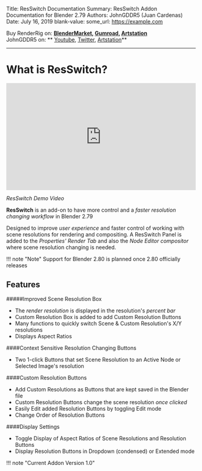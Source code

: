 Title:   ResSwitch Documentation
Summary: ResSwitch Addon Documentation for Blender 2.79
Authors: JohnGDDR5 (Juan Cardenas)
Date:    July 16, 2019
blank-value:
some_url: https://example.com

Buy RenderRig on: 
   **[BlenderMarket](https://blendermarket.com/products/resswitch), [Gumroad](https://gumroad.com/l/pMwIc), [Artstation](https://www.artstation.com/johngddr5/store/kvRB/resswitch-addon)**<br/>
JohnGDDR5 on: 
   ** [Youtube](https://www.youtube.com/channel/UCzPZvV24AXpOBEQWK4HWXIA), [Twitter](https://twitter.com/JohnGDDR5), [Artstation](https://www.artstation.com/johngddr5)**

---

# What is ResSwitch?

<div style="position: relative; width: 100%; height: 0; padding-bottom: 56.25%;">
<iframe src="https://www.youtube.com/embed/XGg6JjMiyKo" style="position: absolute; width: 100%; height: 100%;" allowfullscreen="" frameborder="0"></iframe>
</div>

*ResSwitch Demo Video*

**ResSwitch** is an add-on to have more control and a *faster resolution changing workflow* in Blender 2.79

Designed to improve *user experience* and faster control of working with scene resolutions for rendering and compositing. A ResSwitch Panel is added to the *Properties' Render Tab* and also the *Node Editor compositor* where scene resolution changing is needed.

!!! note "Note"
    Support for Blender 2.80 is planned once 2.80 officially releases

## Features

#####Improved Scene Resolution Box

   * The *render resolution* is displayed in the resolution's *percent bar*
   * Custom Resolution Box is added to add Custom Resolution Buttons
   * Many functions to quickly switch Scene & Custom Resolution's X/Y resolutions
   * Displays Aspect Ratios

####Context Sensitive Resolution Changing Buttons

   * Two 1-click Buttons that set Scene Resolution to an Active Node or Selected Image's resolution

####Custom Resolution Buttons

   * Add Custom Resolutions as Buttons that are kept saved in the Blender file
   * Custom Resolution Buttons change the scene resolution *once clicked*
   * Easily Edit added Resolution Buttons by toggling Edit mode
   * Change Order of Resolution Buttons

####Display Settings

   * Toggle Display of Aspect Ratios of Scene Resolutions and Resolution Buttons
   * Display Resolution Buttons in Dropdown (condensed) or Extended mode

!!! note "Current Addon Version 1.0"